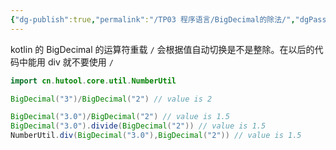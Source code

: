 ```yaml
---
{"dg-publish":true,"permalink":"/TP03 程序语言/BigDecimal的除法/","dgPassFrontmatter":true,"created":"2024-08-09T15:50:22.247+08:00","updated":"2024-10-15T17:23:03.417+08:00"}
---
```


kotlin 的 BigDecimal 的运算符重载 `/` 会根据值自动切换是不是整除。在以后的代码中能用 div 就不要使用 `/`

```java
import cn.hutool.core.util.NumberUtil

BigDecimal("3")/BigDecimal("2") // value is 2

BigDecimal("3.0")/BigDecimal("2") // value is 1.5
BigDecimal("3.0").divide(BigDecimal("2")) // value is 1.5
NumberUtil.div(BigDecimal("3.0"),BigDecimal("2")) // value is 1.5
```
